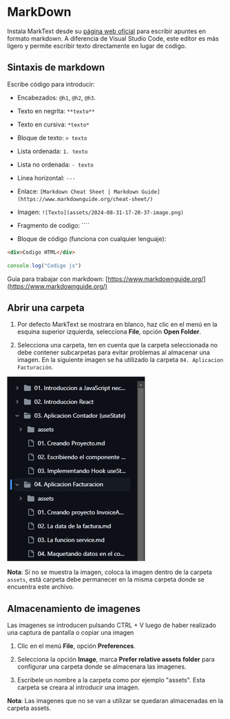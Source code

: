 # MarkDown

Instala MarkText desde su [página web oficial](https://www.marktext.cc/) para escribir apuntes en formato markdown. A diferencia de Visual Studio Code, este editor es más ligero y permite escribir texto directamente en lugar de codigo.

## Sintaxis de markdown

Escribe código para introducir:

- Encabezados: `@h1`, `@h2`, `@h3`.

- Texto en negrita: `**texto**`

- Texto en cursiva: `*texto*`

- Bloque de texto: `> texto`

- Lista ordenada: `1. texto`

- Lista no ordenada: `- texto`

- Linea horizontal: `---`

- Enlace: `[Markdown Cheat Sheet | Markdown Guide](https://www.markdownguide.org/cheat-sheet/)`

- Imagen: `![Texto](assets/2024-08-31-17-20-37-image.png)`

- Fragmento de codigo: ````

- Bloque de código (funciona con cualquier lenguaje):

```html
<div>Codigo HTML</div>
```

```js
console.log("Codigo js")
```

Guia para trabajar con markdown: [https://www.markdownguide.org/](https://www.markdownguide.org/)

## Abrir una carpeta

1. Por defecto MarkText se mostrara en blanco, haz clic en el menú en la esquina superior izquierda, selecciona **File**, opción **Open Folder**.

2. Selecciona una carpeta, ten en cuenta que la carpeta seleccionada no debe contener subcarpetas para evitar problemas al almacenar una imagen. En la siguiente imagen se ha utilizado la carpeta `04. Aplicacion Facturación`.

<img src="assets/2024-08-31-17-20-37-image.png" title="" alt="" data-align="center">

**Nota**: Si no se muestra la imagen, coloca la imagen dentro de la carpeta `assets`, está carpeta debe permanecer en la misma carpeta donde se encuentra este archivo.

## Almacenamiento de imagenes

Las imagenes se introducen pulsando CTRL + V luego de haber realizado una captura de pantalla o copiar una imagen

1. Clic en el menú **File**, opción **Preferences**.

2. Selecciona la opción **Image**, marca **Prefer relative assets folder** para configurar una carpeta donde se almacenara las imagenes.

3. Escribele un nombre a la carpeta como por ejemplo "assets". Esta carpeta se creara al introducir una imagen.

**Nota**: Las imagenes que no se van a utilizar se quedaran almacenadas en la carpeta assets.
